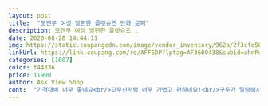 ```yaml
---
layout: post 
title:  "모앤무 여성 발편한 플랫슈즈 단화 로퍼" 
description: 모앤무 여성 발편한 플랫슈즈 ..
date: 2020-08-28 14:44:11 
img: https://static.coupangcdn.com/image/vendor_inventory/962a/2f3cfe50abb61058820bd899f33365cd8a6e50da4ff2fcf4f033591d945f.jpg 
linkUrl: https://link.coupang.com/re/AFFSDP?lptag=AF3600438&subid=ahnPublicAsk&pageKey=1862887615&itemId=3166621836&vendorItemId=71154157093&traceid=V0-113-9c35c8474d797968 
categories: [1007] 
color: f44336 
price: 11900 
author: Ask View Shop 
cont:  "가격대비 너무 좋네요<br/>고무신처럼 너무 가볍고 편하네요!<br/>구두가 말랑해서 그런지 발에 부담도 적을 거 같아요<br/>굽높이도 적당하고<br/>그래도  가격대비  가성비  좋아요<br/>단지 조금  내구성이  덜 한듯<br/>많이파세요<br/>많이파세요<br/>모양은  예뻐요<br/>무난한 색상과 디자인이라<br/>발편하고 너무예쁘네요<br/>발편한 플랫슈즈<br/>별 더드리고싶어요<br/>사진이 밝게 나왔는데<br/>색상은 사진보다 조금  진한 베이지 색이에요<br/>어느 옷에도 잘 어울리네요<br/>편하게 신고다니려고 주문한건데<br/>" 
---
```

